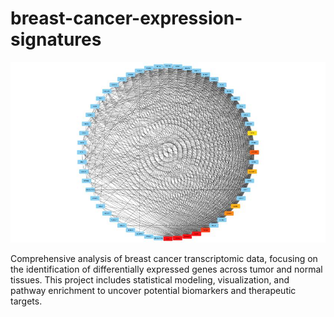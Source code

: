 # breast-cancer-expression-signatures


![CDK1 Network](Breast_Cancer_Network.jpeg)

Comprehensive analysis of breast cancer transcriptomic data, focusing on the identification of differentially expressed genes across tumor and normal tissues. This project includes statistical modeling, visualization, and pathway enrichment to uncover potential biomarkers and therapeutic targets.
